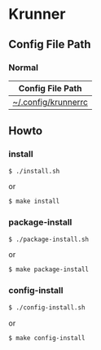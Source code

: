 
# Krunner


## Config File Path


### Normal

| Config File Path |
| --- |
| [~/.config/krunnerrc](./asset/overlay/etc/skel/.config/krunnerrc) |


## Howto


### install

``` sh
$ ./install.sh
```

or

``` sh
$ make install
```


### package-install

``` sh
$ ./package-install.sh
```

or

``` sh
$ make package-install
```


### config-install

``` sh
$ ./config-install.sh
```

or

``` sh
$ make config-install
```
